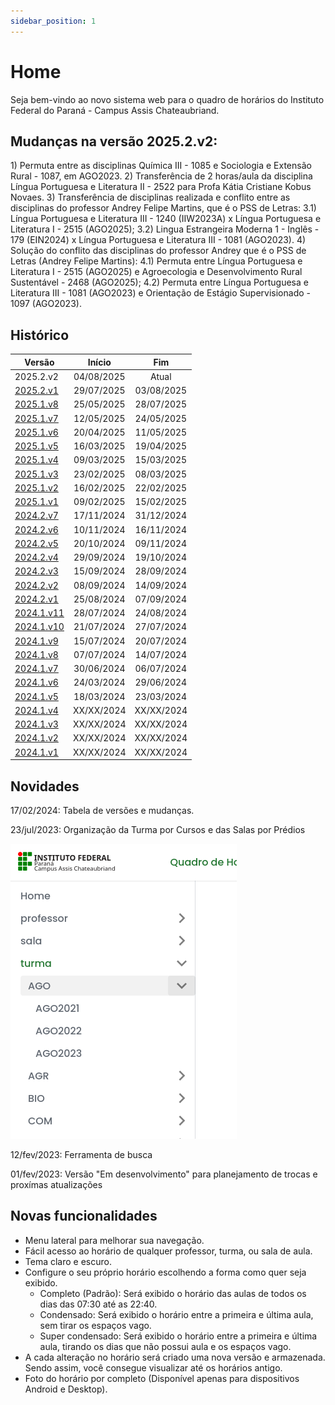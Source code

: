 ```yaml
---
sidebar_position: 1
---
```


# Home

<p>
  Seja bem-vindo ao novo sistema web para o quadro de horários do Instituto Federal do Paraná - Campus Assis Chateaubriand. 
</p>

## Mudanças na versão 2025.2.v2:
<p>
  1) Permuta entre as disciplinas Química III - 1085 e Sociologia e Extensão Rural - 1087, em AGO2023.
  2) Transferência de 2 horas/aula da disciplina Língua Portuguesa e Literatura II - 2522 para Profa Kátia Cristiane Kobus Novaes.
  3) Transferência de disciplinas realizada e conflito entre as disciplinas do professor Andrey Felipe Martins, que é o PSS de Letras:
    3.1) Língua Portuguesa e Literatura III - 1240 (IIW2023A) x Língua Portuguesa e Literatura I - 2515 (AGO2025);
    3.2) Lingua Estrangeira Moderna 1 - Inglês - 179 (EIN2024) x Língua Portuguesa e Literatura III - 1081 (AGO2023).
  4) Solução do conflito das disciplinas do professor Andrey que é o PSS de Letras (Andrey Felipe Martins):
    4.1) Permuta entre Língua Portuguesa e Literatura I - 2515 (AGO2025) e Agroecologia e Desenvolvimento Rural Sustentável - 2468 (AGO2025);
    4.2) Permuta entre Língua Portuguesa e Literatura III - 1081 (AGO2023) e Orientação de Estágio Supervisionado - 1097 (AGO2023).
  
</p>



## Histórico

| Versão    |   Início   |     Fim    |
|-----------|:----------:|:----------:|
| 2025.2.v2 | 04/08/2025 | Atual | 
| [2025.2.v1](/docs/2025.2.1/intro) | 29/07/2025 | 03/08/2025 |
| [2025.1.v8](/docs/2025.1.8/intro) | 25/05/2025 | 28/07/2025 |
| [2025.1.v7](/docs/2025.1.7/intro) | 12/05/2025 | 24/05/2025 |
| [2025.1.v6](/docs/2025.1.6/intro) | 20/04/2025 | 11/05/2025 |
| [2025.1.v5](/docs/2025.1.5/intro) | 16/03/2025 | 19/04/2025 |
| [2025.1.v4](/docs/2025.1.4/intro) | 09/03/2025 | 15/03/2025 |
| [2025.1.v3](/docs/2025.1.3/intro) | 23/02/2025 | 08/03/2025 |
| [2025.1.v2](/docs/2025.1.2/intro) | 16/02/2025 | 22/02/2025 |
| [2025.1.v1](/docs/2025.1.1/intro) | 09/02/2025 | 15/02/2025 |
| [2024.2.v7](/docs/2024.2.7/intro) | 17/11/2024 | 31/12/2024 |
| [2024.2.v6](/docs/2024.2.6/intro) | 10/11/2024 | 16/11/2024 |
| [2024.2.v5](/docs/2024.2.5/intro) | 20/10/2024 | 09/11/2024 |
| [2024.2.v4](/docs/2024.2.4/intro) | 29/09/2024 | 19/10/2024 |
| [2024.2.v3](/docs/2024.2.3/intro) | 15/09/2024 | 28/09/2024 |
| [2024.2.v2](/docs/2024.2.2/intro) | 08/09/2024 | 14/09/2024 |
| [2024.2.v1](/docs/2024.2.1/intro) | 25/08/2024 | 07/09/2024 |
| [2024.1.v11](/docs/2024.1.11/intro) | 28/07/2024 | 24/08/2024 |
| [2024.1.v10](/docs/2024.1.10/intro) | 21/07/2024 | 27/07/2024 |
| [2024.1.v9](/docs/2024.1.9/intro) | 15/07/2024 | 20/07/2024 |
| [2024.1.v8](/docs/2024.1.8/intro) | 07/07/2024 | 14/07/2024 |
| [2024.1.v7](/docs/2024.1.7/intro) | 30/06/2024 | 06/07/2024 |
| [2024.1.v6](/docs/2024.1.6/intro) | 24/03/2024 | 29/06/2024 |
| [2024.1.v5](/docs/2024.1.5/intro) | 18/03/2024 | 23/03/2024 |
| [2024.1.v4](/docs/2024.1.4/intro) | XX/XX/2024 | XX/XX/2024 |
| [2024.1.v3](/docs/2024.1.3/intro) | XX/XX/2024 | XX/XX/2024 |
| [2024.1.v2](/docs/2024.1.2/intro) | XX/XX/2024 | XX/XX/2024 |
| [2024.1.v1](/docs/2024.1.1/intro) | XX/XX/2024 | XX/XX/2024 |




## Novidades

17/02/2024: Tabela de versões e mudanças.

23/jul/2023: Organização da Turma por Cursos e das Salas por Prédios

![novidade_menu_grupo](./assets/novidade_menu_grupo.png)

12/fev/2023: Ferramenta de busca

01/fev/2023: Versão "Em desenvolvimento" para planejamento de trocas e proxímas atualizações

## Novas funcionalidades


- Menu lateral para melhorar sua navegação.
- Fácil acesso ao horário de qualquer professor, turma, ou sala de aula.
- Tema claro e escuro.
- Configure o seu próprio horário escolhendo a forma como quer seja exibido.
  - Completo (Padrão): Será exibido o horário das aulas de todos os dias das 07:30 até as 22:40.
  - Condensado: Será exibido o horário entre a primeira e última aula, sem tirar os espaços vago.
  - Super condensado: Será exibido o horário entre a primeira e última aula, tirando os dias que não possui aula e os espaços vago.
- A cada alteração no horário será criado uma nova versão e armazenada. Sendo assim, você consegue visualizar até os horários antigo.
- Foto do horário por completo (Disponível apenas para dispositivos Android e Desktop).
